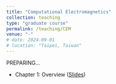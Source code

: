```yaml
---
title: "Computational Electromagnetics"
collection: teaching
type: "graduate course"
permalink: /teaching/CEM
venue: "-"
# date: 2024-09-01
# location: "Taipei, Taiwan"
---
```


PREPARING...

* Chapter 1: Overview ([Slides](http://jake-w-liu.github.io/files/cem_ch1_overview.pdf))